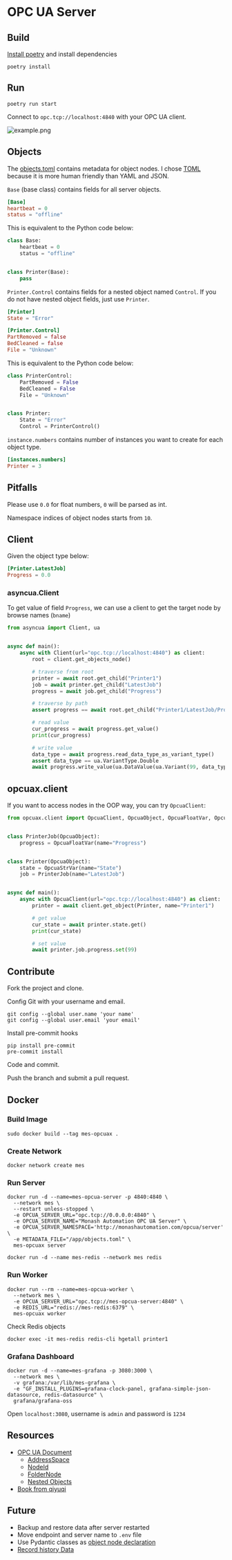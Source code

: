 # OPC UA Server

## Build

[Install poetry](https://python-poetry.org/docs/) and install dependencies

```shell
poetry install
```

## Run

```shell
poetry run start
```

Connect to `opc.tcp://localhost:4840` with your OPC UA client.

![example.png](example.png)

## Objects

The [objects.toml](./objects.toml) contains metadata for object nodes.
I chose [TOML](https://toml.io/en/) because it is more human friendly than YAML and JSON.

`Base` (base class) contains fields for all server objects.

```toml
[Base]
heartbeat = 0
status = "offline"
```

This is equivalent to the Python code below:

```python
class Base:
    heartbeat = 0
    status = "offline"


class Printer(Base):
    pass
```

`Printer.Control` contains fields for a nested object named `Control`.
If you do not have nested object fields, just use `Printer`.

```toml
[Printer]
State = "Error"

[Printer.Control]
PartRemoved = false
BedCleaned = false
File = "Unknown"
```

This is equivalent to the Python code below:

```python
class PrinterControl:
    PartRemoved = False
    BedCleaned = False
    File = "Unknown"


class Printer:
    State = "Error"
    Control = PrinterControl()
```

`instance.numbers` contains number of instances you want to create for each object type.

```toml
[instances.numbers]
Printer = 3
```

## Pitfalls

Please use `0.0` for float numbers, `0` will be parsed as int.

Namespace indices of object nodes starts from `10`.

## Client

Given the object type below:

```toml
[Printer.LatestJob]
Progress = 0.0
```

### asyncua.Client

To get value of field `Progress`, we can use a client to
get the target node by browse names (`bname`)

```python
from asyncua import Client, ua


async def main():
    async with Client(url="opc.tcp://localhost:4840") as client:
        root = client.get_objects_node()

        # traverse from root
        printer = await root.get_child("Printer1")
        job = await printer.get_child("LatestJob")
        progress = await job.get_child("Progress")

        # traverse by path
        assert progress == await root.get_child("Printer1/LatestJob/Progress")

        # read value
        cur_progress = await progress.get_value()
        print(cur_progress)

        # write value
        data_type = await progress.read_data_type_as_variant_type()
        assert data_type == ua.VariantType.Double
        await progress.write_value(ua.DataValue(ua.Variant(99, data_type)))
```

## opcuax.client

If you want to access nodes in the OOP way, you can try `OpcuaClient`:

```python
from opcuax.client import OpcuaClient, OpcuaObject, OpcuaFloatVar, OpcuaStrVar


class PrinterJob(OpcuaObject):
    progress = OpcuaFloatVar(name="Progress")


class Printer(OpcuaObject):
    state = OpcuaStrVar(name="State")
    job = PrinterJob(name="LatestJob")


async def main():
    async with OpcuaClient(url="opc.tcp://localhost:4840") as client:
        printer = await client.get_object(Printer, name="Printer1")

        # get value
        cur_state = await printer.state.get()
        print(cur_state)

        # set value
        await printer.job.progress.set(99)
```

## Contribute

Fork the project and clone.

Config Git with your username and email.

```shell
git config --global user.name 'your name'
git config --global user.email 'your email'
```

Install pre-commit hooks

```shell
pip install pre-commit
pre-commit install
```

Code and commit.

Push the branch and submit a pull request.

## Docker

### Build Image

```shell
sudo docker build --tag mes-opcuax .
```

### Create Network

```shell
docker network create mes
```

### Run Server

```shell
docker run -d --name=mes-opcua-server -p 4840:4840 \
  --network mes \
  --restart unless-stopped \
  -e OPCUA_SERVER_URL="opc.tcp://0.0.0.0:4840" \
  -e OPCUA_SERVER_NAME="Monash Automation OPC UA Server" \
  -e OPCUA_SERVER_NAMESPACE='http://monashautomation.com/opcua/server' \
  -e METADATA_FILE="/app/objects.toml" \
  mes-opcuax server
```

```shell
docker run -d --name mes-redis --network mes redis
```

### Run Worker

```shell
docker run --rm --name=mes-opcua-worker \
  --network mes \
  -e OPCUA_SERVER_URL="opc.tcp://mes-opcua-server:4840" \
  -e REDIS_URL="redis://mes-redis:6379" \
  mes-opcuax worker
```

Check Redis objects

```shell
docker exec -it mes-redis redis-cli hgetall printer1
```

### Grafana Dashboard

```shell
docker run -d --name=mes-grafana -p 3080:3000 \
  --network mes \
  -v grafana:/var/lib/mes-grafana \
  -e "GF_INSTALL_PLUGINS=grafana-clock-panel, grafana-simple-json-datasource, redis-datasource" \
  grafana/grafana-oss
```

Open `localhost:3080`, username is `admin` and password is `1234`

## Resources

* [OPC UA Document](https://reference.opcfoundation.org/)
    * [AddressSpace](https://reference.opcfoundation.org/Core/Part1/v105/docs/6.3.4)
    * [NodeId](https://reference.opcfoundation.org/DI/v104/docs/3.3.2.1)
    * [FolderNode](https://reference.opcfoundation.org/Core/Part3/v104/docs/5.5.3#_Ref131474245)
    * [Nested Objects](https://github.com/FreeOpcUa/opcua-asyncio/issues/185#issuecomment-627752985)
* [Book from qiyuqi](https://qiyuqi.gitbooks.io/opc-ua/content/Part3/Chapter4.html)

## Future

* Backup and restore data after server restarted
* Move endpoint and server name to `.env` file
* Use Pydantic classes
  as [object node declaration](https://github.com/monash-automation/mes-printing-server/blob/main/src/opcuax/objects.py)
* [Record history Data](https://github.com/FreeOpcUa/opcua-asyncio/blob/master/examples/server-datavalue-history.py)
